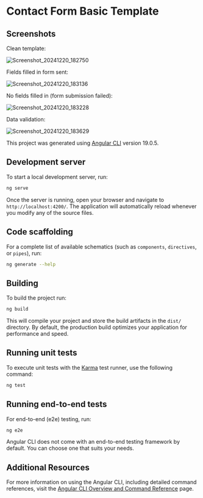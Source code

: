 # Contact Form Basic Template

## Screenshots

Clean template:<br>

![Screenshot_20241220_182750](https://github.com/user-attachments/assets/4d45a4d9-a51f-492a-8f41-fb748d2b61cf)

Fields filled in form sent:<br>

![Screenshot_20241220_183136](https://github.com/user-attachments/assets/ac9e9d8f-d81a-468e-a153-bf07b40056a9)

No fields filled in (form submission failed):<br>

![Screenshot_20241220_183228](https://github.com/user-attachments/assets/229999d9-8394-42d3-b7ac-ffc319471b7d)

Data validation:<br>

![Screenshot_20241220_183629](https://github.com/user-attachments/assets/b63ad026-ce4c-4d8a-84b6-2b8b66b5b94b)

This project was generated using [Angular CLI](https://github.com/angular/angular-cli) version 19.0.5.

## Development server

To start a local development server, run:

```bash
ng serve
```

Once the server is running, open your browser and navigate to `http://localhost:4200/`. The application will automatically reload whenever you modify any of the source files.

## Code scaffolding

For a complete list of available schematics (such as `components`, `directives`, or `pipes`), run:

```bash
ng generate --help
```

## Building

To build the project run:

```bash
ng build
```

This will compile your project and store the build artifacts in the `dist/` directory. By default, the production build optimizes your application for performance and speed.

## Running unit tests

To execute unit tests with the [Karma](https://karma-runner.github.io) test runner, use the following command:

```bash
ng test
```

## Running end-to-end tests

For end-to-end (e2e) testing, run:

```bash
ng e2e
```

Angular CLI does not come with an end-to-end testing framework by default. You can choose one that suits your needs.

## Additional Resources

For more information on using the Angular CLI, including detailed command references, visit the [Angular CLI Overview and Command Reference](https://angular.dev/tools/cli) page.
